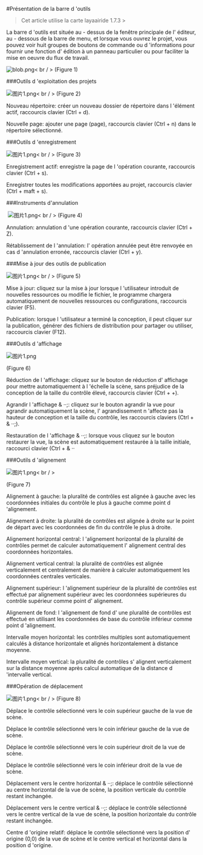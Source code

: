 #Présentation de la barre d 'outils

> Cet article utilise la carte layaairide 1.7.3 >

La barre d 'outils est située au - dessus de la fenêtre principale de l' éditeur, au - dessous de la barre de menu, et lorsque vous ouvrez le projet, vous pouvez voir huit groupes de boutons de commande ou d 'informations pour fournir une fonction d' édition à un panneau particulier ou pour faciliter la mise en oeuvre du flux de travail.

​![blob.png](img/1.png)< br / >
(Figure 1)



 



###Outils d 'exploitation des projets

​![图片1.png](img/2.png)< br / >
(Figure 2)

Nouveau répertoire: créer un nouveau dossier de répertoire dans l 'élément actif, raccourcis clavier (Ctrl + d).

Nouvelle page: ajouter une page (page), raccourcis clavier (Ctrl + n) dans le répertoire sélectionné.



 



###Outils d 'enregistrement

​![图片1.png](img/3.png)< br / >
(Figure 3)

Enregistrement actif: enregistre la page de l 'opération courante, raccourcis clavier (Ctrl + s).

Enregistrer toutes les modifications apportées au projet, raccourcis clavier (Ctrl + maft + s).



 



###Instruments d'annulation



​        ![图片1.png](img/4.png)< br / >
(Figure 4)

Annulation: annulation d 'une opération courante, raccourcis clavier (Ctrl + Z).

Rétablissement de l 'annulation: l' opération annulée peut être renvoyée en cas d 'annulation erronée, raccourcis clavier (Ctrl + y).



 



###Mise à jour des outils de publication

​![图片1.png](img/5.png)< br / >
(Figure 5)

Mise à jour: cliquez sur la mise à jour lorsque l 'utilisateur introduit de nouvelles ressources ou modifie le fichier, le programme chargera automatiquement de nouvelles ressources ou configurations, raccourcis clavier (F5).

Publication: lorsque l 'utilisateur a terminé la conception, il peut cliquer sur la publication, générer des fichiers de distribution pour partager ou utiliser, raccourcis clavier (F12).



 



###Outils d 'affichage

​![图片1.png](img/6.png)<br/>

(Figure 6)

Réduction de l 'affichage: cliquez sur le bouton de réduction d' affichage pour mettre automatiquement à l 'échelle la scène, sans préjudice de la conception de la taille du contrôle élevé, raccourcis clavier (Ctrl + +).

Agrandir l 'affichage & ‧‧;: cliquez sur le bouton agrandir la vue pour agrandir automatiquement la scène, l' agrandissement n 'affecte pas la hauteur de conception et la taille du contrôle, les raccourcis claviers (Ctrl + & ‧‧;).

Restauration de l 'affichage & ‧‧;: lorsque vous cliquez sur le bouton restaurer la vue, la scène est automatiquement restaurée à la taille initiale, raccourci clavier (Ctrl + & ‧‧



 



###Outils d 'alignement



  ![图片1.png](img/7.png)< br / >

(Figure 7)

Alignement à gauche: la pluralité de contrôles est alignée à gauche avec les coordonnées initiales du contrôle le plus à gauche comme point d 'alignement.

Alignement à droite: la pluralité de contrôles est alignée à droite sur le point de départ avec les coordonnées de fin du contrôle le plus à droite.

Alignement horizontal central: l 'alignement horizontal de la pluralité de contrôles permet de calculer automatiquement l' alignement central des coordonnées horizontales.

Alignement vertical central: la pluralité de contrôles est alignée verticalement et centralement de manière à calculer automatiquement les coordonnées centrales verticales.

Alignement supérieur: l 'alignement supérieur de la pluralité de contrôles est effectué par alignement supérieur avec les coordonnées supérieures du contrôle supérieur comme point d' alignement.

Alignement de fond: l 'alignement de fond d' une pluralité de contrôles est effectué en utilisant les coordonnées de base du contrôle inférieur comme point d 'alignement.

Intervalle moyen horizontal: les contrôles multiples sont automatiquement calculés à distance horizontale et alignés horizontalement à distance moyenne.

Intervalle moyen vertical: la pluralité de contrôles s' alignent verticalement sur la distance moyenne après calcul automatique de la distance d 'intervalle vertical.



 



###Opération de déplacement

​![图片1.png](img/8.png)< br / >
(Figure 8)

Déplace le contrôle sélectionné vers le coin supérieur gauche de la vue de scène.

Déplace le contrôle sélectionné vers le coin inférieur gauche de la vue de scène.

Déplace le contrôle sélectionné vers le coin supérieur droit de la vue de scène.

Déplace le contrôle sélectionné vers le coin inférieur droit de la vue de scène.

Déplacement vers le centre horizontal & ‧‧;: déplace le contrôle sélectionné au centre horizontal de la vue de scène, la position verticale du contrôle restant inchangée.

Déplacement vers le centre vertical & ‧‧;: déplace le contrôle sélectionné vers le centre vertical de la vue de scène, la position horizontale du contrôle restant inchangée.

Centre d 'origine relatif: déplace le contrôle sélectionné vers la position d' origine (0,0) de la vue de scène et le centre vertical et horizontal dans la position d 'origine.


 